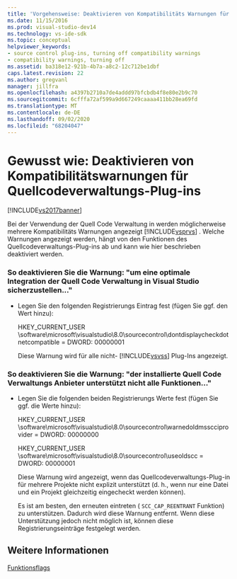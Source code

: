 ```yaml
---
title: 'Vorgehensweise: Deaktivieren von Kompatibilitäts Warnungen für Quellcodeverwaltungs-Plug-ins | Microsoft-Dokumentation'
ms.date: 11/15/2016
ms.prod: visual-studio-dev14
ms.technology: vs-ide-sdk
ms.topic: conceptual
helpviewer_keywords:
- source control plug-ins, turning off compatibility warnings
- compatibility warnings, turning off
ms.assetid: ba318e12-921b-4b7a-a8c2-12c712be1dbf
caps.latest.revision: 22
ms.author: gregvanl
manager: jillfra
ms.openlocfilehash: a4397b2710a7de4addd97bfcbdb4f8e80e2b9c70
ms.sourcegitcommit: 6cfffa72af599a9d667249caaaa411bb28ea69fd
ms.translationtype: MT
ms.contentlocale: de-DE
ms.lasthandoff: 09/02/2020
ms.locfileid: "68204047"
---
```

# <a name="how-to-turn-off-compatibility-warnings-for-source-control-plug-ins"></a>Gewusst wie: Deaktivieren von Kompatibilitätswarnungen für Quellcodeverwaltungs-Plug-ins
[!INCLUDE[vs2017banner](../includes/vs2017banner.md)]

Bei der Verwendung der Quell Code Verwaltung in werden möglicherweise mehrere Kompatibilitäts Warnungen angezeigt [!INCLUDE[vsprvs](../includes/vsprvs-md.md)] . Welche Warnungen angezeigt werden, hängt von den Funktionen des Quellcodeverwaltungs-Plug-ins ab und kann wie hier beschrieben deaktiviert werden.  
  
### <a name="to-disable-the-warning-to-ensure-optimal-source-control-integration-with-visual-studio"></a>So deaktivieren Sie die Warnung: "um eine optimale Integration der Quell Code Verwaltung in Visual Studio sicherzustellen..."  
  
- Legen Sie den folgenden Registrierungs Eintrag fest (fügen Sie ggf. den Wert hinzu):  
  
     HKEY_CURRENT_USER \software\microsoft\visualstudio\8.0\sourcecontrol\dontdisplaycheckdotnetcompatible = DWORD: 00000001  
  
     Diese Warnung wird für alle nicht- [!INCLUDE[vsvss](../includes/vsvss-md.md)] Plug-Ins angezeigt.  
  
### <a name="to-disable-the-warning-the-installed-source-control-provider-does-not-support-all-the-capabilities"></a>So deaktivieren Sie die Warnung: "der installierte Quell Code Verwaltungs Anbieter unterstützt nicht alle Funktionen..."  
  
- Legen Sie die folgenden beiden Registrierungs Werte fest (fügen Sie ggf. die Werte hinzu):  
  
     HKEY_CURRENT_USER \software\microsoft\visualstudio\8.0\sourcecontrol\warnedoldmsscciprovider = DWORD: 00000000  
  
     HKEY_CURRENT_USER \software\microsoft\visualstudio\8.0\sourcecontrol\useoldscc = DWORD: 00000001  
  
     Diese Warnung wird angezeigt, wenn das Quellcodeverwaltungs-Plug-in für mehrere Projekte nicht explizit unterstützt (d. h., wenn nur eine Datei und ein Projekt gleichzeitig eingecheckt werden können).  
  
     Es ist am besten, den erneuten eintreten ( `SCC_CAP_REENTRANT` Funktion) zu unterstützen. Dadurch wird diese Warnung entfernt. Wenn diese Unterstützung jedoch nicht möglich ist, können diese Registrierungseinträge festgelegt werden.  
  
## <a name="see-also"></a>Weitere Informationen  
 [Funktionsflags](../extensibility/capability-flags.md)
